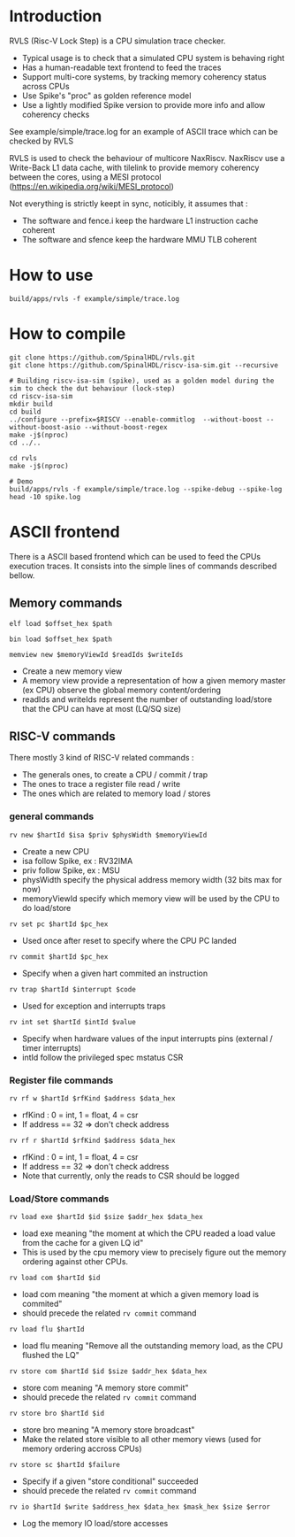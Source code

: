 # Introduction

RVLS (Risc-V Lock Step) is a CPU simulation trace checker.
- Typical usage is to check that a simulated CPU system is behaving right
- Has a human-readable text frontend to feed the traces
- Support multi-core systems, by tracking memory coherency status across CPUs
- Use Spike's "proc" as golden reference model
- Use a lightly modified Spike version to provide more info and allow coherency checks

See example/simple/trace.log for an example of ASCII trace which can be checked by RVLS

RVLS is used to check the behaviour of multicore NaxRiscv. 
NaxRiscv use a Write-Back L1 data cache, with tilelink to provide memory coherency between the cores, using a MESI protocol (https://en.wikipedia.org/wiki/MESI_protocol)

Not everything is strictly keept in sync, noticibly, it assumes that :
- The software and fence.i  keep the hardware L1 instruction cache coherent
- The software and sfence keep the hardware MMU TLB coherent

# How to use

```shell
build/apps/rvls -f example/simple/trace.log
```

# How to compile

```shell
git clone https://github.com/SpinalHDL/rvls.git
git clone https://github.com/SpinalHDL/riscv-isa-sim.git --recursive

# Building riscv-isa-sim (spike), used as a golden model during the sim to check the dut behaviour (lock-step)
cd riscv-isa-sim
mkdir build
cd build
../configure --prefix=$RISCV --enable-commitlog  --without-boost --without-boost-asio --without-boost-regex
make -j$(nproc)
cd ../..

cd rvls
make -j$(nproc)

# Demo
build/apps/rvls -f example/simple/trace.log --spike-debug --spike-log
head -10 spike.log
```
   
# ASCII frontend

There is a ASCII based frontend which can be used to feed the CPUs execution traces.
It consists into the simple lines of commands described bellow. 

## Memory commands

`elf load $offset_hex $path`

`bin load $offset_hex $path`

`memview new $memoryViewId $readIds $writeIds`
- Create a new memory view
- A memory view provide a representation of how a given memory master (ex CPU) observe the global memory content/ordering
- readIds and writeIds represent the number of outstanding load/store that the CPU can have at most (LQ/SQ size)


## RISC-V commands

There mostly 3 kind of RISC-V related commands :
- The generals ones, to create a CPU / commit / trap
- The ones to trace a register file read / write
- The ones which are related to memory load / stores

### general commands

`rv new $hartId $isa $priv $physWidth $memoryViewId`
- Create a new CPU
- isa follow Spike, ex : RV32IMA
- priv follow Spike, ex : MSU
- physWidth specify the physical address memory width (32 bits max for now)
- memoryViewId specify which memory view will be used by the CPU to do load/store

`rv set pc $hartId $pc_hex`
- Used once after reset to specify where the CPU PC landed

`rv commit $hartId $pc_hex`
- Specify when a given hart commited an instruction

`rv trap $hartId $interrupt $code`
- Used for exception and interrupts traps

`rv int set $hartId $intId $value`
- Specify when hardware values of the input interrupts pins (external / timer interrupts)
- intId follow the privileged spec mstatus CSR 

### Register file commands 

`rv rf w $hartId $rfKind $address $data_hex`
- rfKind : 0 = int, 1 = float, 4 = csr 
- If address == 32 => don't check address

`rv rf r $hartId $rfKind $address $data_hex`
- rfKind : 0 = int, 1 = float, 4 = csr 
- If address == 32 => don't check address
- Note that currently, only the reads to CSR should be logged

### Load/Store commands
`rv load exe $hartId $id $size $addr_hex $data_hex`
- load exe meaning "the moment at which the CPU readed a load value from the cache for a given LQ id"
- This is used by the cpu memory view to precisely figure out the memory ordering against other CPUs.

`rv load com $hartId $id`
- load com meaning "the moment at which a given memory load is commited"
- should precede the related `rv commit` command

`rv load flu $hartId`
- load flu meaning "Remove all the outstanding memory load, as the CPU flushed the LQ"

`rv store com $hartId $id $size $addr_hex $data_hex`
- store com meaning "A memory store commit"
- should precede the related `rv commit` command

`rv store bro $hartId $id`
- store bro meaning "A memory store broadcast"
- Make the related store visible to all other memory views (used for memory ordering accross CPUs)

`rv store sc $hartId $failure`
- Specify if a given "store conditional" succeeded
- should precede the related `rv commit` command

`rv io $hartId $write $address_hex $data_hex $mask_hex $size $error`
- Log the memory IO load/store accesses
